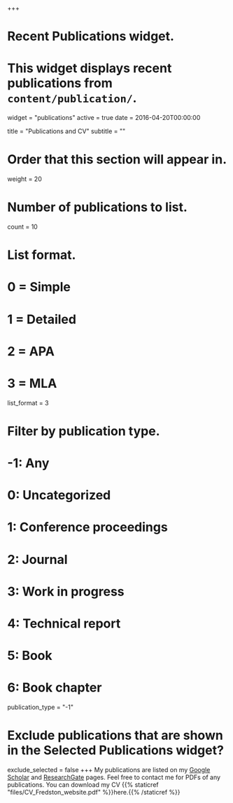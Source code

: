 +++
# Recent Publications widget.
# This widget displays recent publications from `content/publication/`.
widget = "publications"
active = true
date = 2016-04-20T00:00:00

title = "Publications and CV"
subtitle = ""

# Order that this section will appear in.
weight = 20

# Number of publications to list.
count = 10

# List format.
#   0 = Simple
#   1 = Detailed
#   2 = APA
#   3 = MLA
list_format = 3

# Filter by publication type.
# -1: Any
#  0: Uncategorized
#  1: Conference proceedings
#  2: Journal
#  3: Work in progress
#  4: Technical report
#  5: Book
#  6: Book chapter
publication_type = "-1"

# Exclude publications that are shown in the Selected Publications widget?
exclude_selected = false
+++
My publications are listed on my [Google Scholar](https://scholar.google.com/citations?user=zStqHYEAAAAJ&hl=en) and [ResearchGate](https://www.researchgate.net/profile/Alexa_Fredston-Hermann2/) pages. Feel free to contact me for PDFs of any publications. You can download my CV {{% staticref "files/CV_Fredston_website.pdf" %}}here.{{% /staticref %}}


